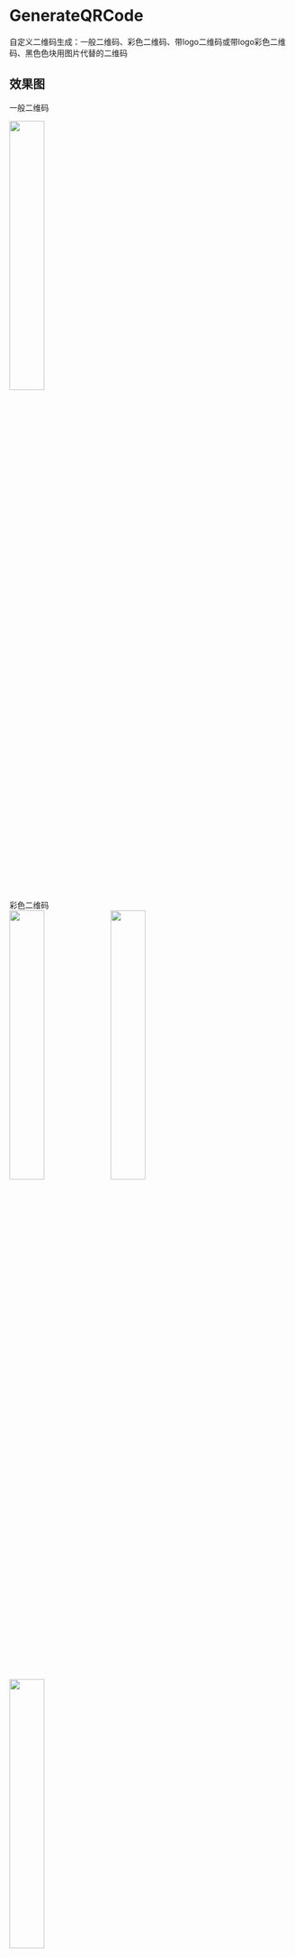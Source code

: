 # GenerateQRCode
自定义二维码生成：一般二维码、彩色二维码、带logo二维码或带logo彩色二维码、黑色色块用图片代替的二维码

## 效果图

一般二维码
<div>
<img src="https://github.com/yangxch/GenerateQRCode/raw/master/screenshot/一般二维码.jpg" width="35%" height="35%">
  <br><br>
彩色二维码<br>
<img src="https://github.com/yangxch/GenerateQRCode/raw/master/screenshot/绿色二维码.jpg" width="35%" height="35%">
<img src="https://github.com/yangxch/GenerateQRCode/raw/master/screenshot/蓝色二维码.jpg" width="35%" height="35%">
<img src="https://github.com/yangxch/GenerateQRCode/raw/master/screenshot/黄色二维码.jpg" width="35%" height="35%">
</div>

带logo二维码<br>
<img src="https://github.com/yangxch/GenerateQRCode/raw/master/screenshot/logo1.jpg" width="35%" height="35%">
<img src="https://github.com/yangxch/GenerateQRCode/raw/master/screenshot/logo2.jpg" width="35%" height="35%">

带logo彩色二维码<br>
<img src="https://github.com/yangxch/GenerateQRCode/raw/master/screenshot/带logo蓝色.jpg" width="35%" height="35%">

黑色色块用图片代替的二维码<br>
<img src="https://github.com/yangxch/GenerateQRCode/raw/master/screenshot/黑色色块用图片代替1.jpg" width="35%" height="35%">
<img src="https://github.com/yangxch/GenerateQRCode/raw/master/screenshot/黑色色块用图片代替2.jpg" width="35%" height="35%">

***
更多技术干货，欢迎关注我的公众号：ChaoYoung
<br><img src="https://github.com/yangxch/GenerateQRCode/raw/master/screenshot/qrcode_chaoyoung.jpg" width="20%" height="20%">

